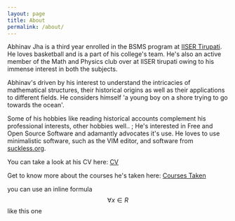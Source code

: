 ```yaml
---
layout: page
title: About
permalink: /about/
---
```

<script src="https://cdn.mathjax.org/mathjax/latest/MathJax.js?config=TeX-AMS-MML_HTMLorMML" type="text/javascript"></script>

Abhinav Jha is a third year enrolled in the BSMS program at 
[IISER Tirupati](https://en.wikipedia.org/wiki/Indian_Institute_of_Science_Education_and_Research,_Tirupati). He loves basketball and is a part of his college's team. He's also an active member of the Math and Physics club over at IISER tirupati owing to his immense interest in both the subjects.

Abhinav's driven by his interest to understand the intricacies of mathematical structures, their historical origins as well as their applications to different fields. He considers himself 'a young boy on a shore trying to go towards the ocean'.

Some of his hobbies like reading historical accounts complement his professional interests, other hobbies well.. ; He's interested in Free and Open Source Software and adamantly advocates it's use. He loves to use minimalistic software, such as the VIM editor, and software from [suckless.org](https://suckless.org/).

You can take a look at his CV here: [CV](/assets/cv.pdf)

Get to know more about the courses he's taken here: [Courses Taken](/courses_taken_at_iiser_tirupati.html)

you can use an inline formula $$\forall x \in R$$ like this one

<!--This is the base Jekyll theme. You can find out more info about customizing your Jekyll theme, as well as basic Jekyll usage documentation at [jekyllrb.com](https://jekyllrb.com/)

You can find the source code for Minima at GitHub:
[jekyll][jekyll-organization] /
[minima](https://github.com/jekyll/minima)

You can find the source code for Jekyll at GitHub:
[jekyll][jekyll-organization] /
[jekyll](https://github.com/jekyll/jekyll)


[jekyll-organization]: https://github.com/jekyll-->
